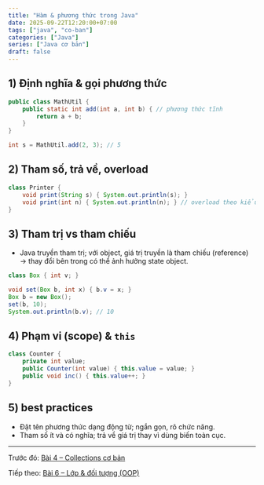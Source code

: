 ```yaml
---
title: "Hàm & phương thức trong Java"
date: 2025-09-22T12:20:00+07:00
tags: ["java", "co-ban"]
categories: ["Java"]
series: ["Java cơ bản"]
draft: false
---
```


## 1) Định nghĩa & gọi phương thức
```java
public class MathUtil {
    public static int add(int a, int b) { // phương thức tĩnh
        return a + b;
    }
}

int s = MathUtil.add(2, 3); // 5
```

## 2) Tham số, trả về, overload
```java
class Printer {
    void print(String s) { System.out.println(s); }
    void print(int n) { System.out.println(n); } // overload theo kiểu tham số
}
```

## 3) Tham trị vs tham chiếu
- Java truyền tham trị; với object, giá trị truyền là tham chiếu (reference) → thay đổi bên trong có thể ảnh hưởng state object.

```java
class Box { int v; }

void set(Box b, int x) { b.v = x; }
Box b = new Box();
set(b, 10);
System.out.println(b.v); // 10
```

## 4) Phạm vi (scope) & `this`
```java
class Counter {
    private int value;
    public Counter(int value) { this.value = value; }
    public void inc() { this.value++; }
}
```

## 5) best practices
- Đặt tên phương thức dạng động từ; ngắn gọn, rõ chức năng.
- Tham số ít và có nghĩa; trả về giá trị thay vì dùng biến toàn cục.

---

Trước đó: [Bài 4 – Collections cơ bản](/p/java-collection/)

Tiếp theo: [Bài 6 – Lớp & đối tượng (OOP)](/p/java-lop-doi-tuong/)

